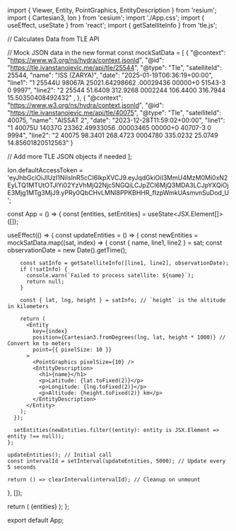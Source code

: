 import { Viewer, Entity, PointGraphics, EntityDescription } from 'resium';
import { Cartesian3, Ion } from 'cesium';
import './App.css';
import { useEffect, useState } from 'react';
import { getSatelliteInfo } from 'tle.js';

// Calculates Data from TLE API

// Mock JSON data in the new format
const mockSatData = [
  {
    "@context": "https://www.w3.org/ns/hydra/context.jsonld",
    "@id": "https://tle.ivanstanojevic.me/api/tle/25544",
    "@type": "Tle",
    "satelliteId": 25544,
    "name": "ISS (ZARYA)",
    "date": "2025-01-19T06:36:19+00:00",
    "line1": "1 25544U 98067A   25021.64298662  .00029436  00000+0  51543-3 0  9997",
    "line2": "2 25544  51.6409 312.9268 0002244 106.4400 316.7944 15.50350408492432"  ,
  },
  {
    "@context": "https://www.w3.org/ns/hydra/context.jsonld",
    "@id": "https://tle.ivanstanojevic.me/api/tle/40075",
    "@type": "Tle",
    "satelliteId": 40075,
    "name": "AISSAT 2",
    "date": "2023-12-28T11:59:02+00:00",
    "line1": "1 40075U 14037G   23362.49933056  .00003465  00000+0  40707-3 0  9994",
    "line2": "2 40075  98.3401 268.4723 0004780 335.0232  25.0749 14.85601820512563"
  }
  
  // Add more TLE JSON objects if needed
];

Ion.defaultAccessToken = 'eyJhbGciOiJIUzI1NiIsInR5cCI6IkpXVCJ9.eyJqdGkiOiI3MmU4MzM0Mi0xN2EyLTQ1MTUtOTJlYi02YzVhMjQ2Njc5NGQiLCJpZCI6MjQ3MDA3LCJpYXQiOjE3Mjg1MTg3MjJ9.yPRy0QbCHvLMNl8PPKBHHR_fIzpWmkUAsmvnSuDod_U';

const App = () => {
  const [entities, setEntities] = useState<JSX.Element[]>([]);

  useEffect(() => {
    const updateEntities = () => {
      const newEntities = mockSatData.map((sat, index) => {
        const { name, line1, line2 } = sat;
        const observationDate = new Date().getTime();

        const satInfo = getSatelliteInfo([line1, line2], observationDate);
        if (!satInfo) {
          console.warn(`Failed to process satellite: ${name}`);
          return null;
        }

        const { lat, lng, height } = satInfo; // `height` is the altitude in kilometers

        return (
          <Entity
            key={index}
            position={Cartesian3.fromDegrees(lng, lat, height * 1000)} // Convert km to meters
            point={{ pixelSize: 10 }}
          >
            <PointGraphics pixelSize={10} />
            <EntityDescription>
              <h1>{name}</h1>
              <p>Latitude: {lat.toFixed(2)}</p>
              <p>Longitude: {lng.toFixed(2)}</p>
              <p>Altitude: {height.toFixed(2)} km</p>
            </EntityDescription>
          </Entity>
        );
      });

      setEntities(newEntities.filter((entity): entity is JSX.Element => entity !== null));
    };

    updateEntities(); // Initial call
    const intervalId = setInterval(updateEntities, 5000); // Update every 5 seconds

    return () => clearInterval(intervalId); // Cleanup on unmount
  }, []);

  return (
    <Viewer animation={false} timeline={false} full>
      {entities}
    </Viewer>
  );
};

export default App;
